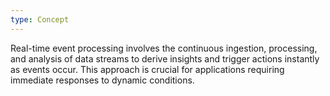 ```yaml
---
type: Concept
---
```


Real-time event processing involves the continuous ingestion, processing, and analysis of data streams to derive insights and trigger actions instantly as events occur. This approach is crucial for applications requiring immediate responses to dynamic conditions.